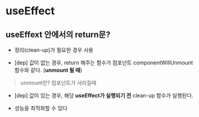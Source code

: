 # useEffect

## useEffext 안에서의 return문?

- 정리(clean-up)가 필요한 경우 사용

- [dep] 값이 없는 경우, return 해주는 함수가 컴포넌트 componentWillUnmount 함수와 같다. (**unmount 될 때**)

> unmount란? 컴포넌트가 사라질때

- [dep] 값이 있는 경우, 해당 **useEffect가 실행되기 전** clean-up 함수가 실행된다.

- 성능을 최적화할 수 있다